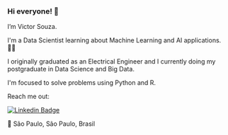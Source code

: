 ### Hi everyone! 👋

I’m Victor Souza.

I'm a Data Scientist learning about Machine Learning and AI applications. 👨‍💻

I originally graduated as an Electrical Engineer and I currently doing my postgraduate in Data Science and Big Data. 

I'm focused to solve problems using Python and R.

Reach me out:

[![Linkedin Badge](https://img.shields.io/badge/-LinkedIn-blue?style=flat-square&logo=Linkedin&logoColor=white&link=https://www.linkedin.com/in/victorlula/)](https://www.linkedin.com/in/victorlula/)

📍 São Paulo, São Paulo, Brasil 
